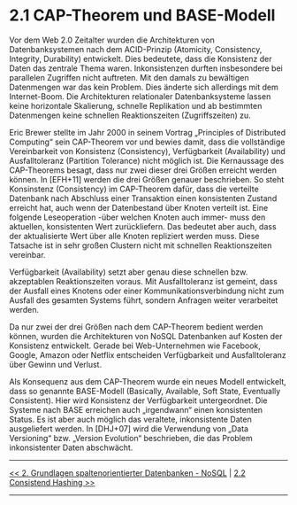 # 2.1 CAP-Theorem und BASE-Modell

Vor dem Web 2.0 Zeitalter wurden die Architekturen von Datenbanksystemen nach dem ACID-Prinzip (Atomicity, Consistency, Integrity, Durability) entwickelt. Dies bedeutete, dass die Konsistenz der Daten das zentrale Thema waren. Inkonsistenzen durften insbesondere bei parallelen Zugriffen nicht auftreten. Mit den damals zu bewältigen Datenmengen war das kein Problem. Dies änderte sich allerdings mit dem Internet-Boom. Die Architekturen relationaler Datenbanksysteme lassen keine horizontale Skalierung, schnelle Replikation und ab bestimmten Datenmengen keine schnellen Reaktionszeiten (Zugriffszeiten) zu.

Eric Brewer stellte im Jahr 2000 in seinem Vortrag „Principles of Distributed Computing“ sein CAP-Theorem vor und bewies damit, dass die vollständige Vereinbarkeit von Konsistenz (Consistency), Verfügbarkeit (Availability) und Ausfalltoleranz (Partition Tolerance) nicht möglich ist. Die Kernaussage des CAP-Theorems besagt, dass nur zwei dieser drei Größen erreicht werden können. In [EFH+11] werden die drei Größen genauer beschrieben. So steht Konsinstenz (Consistency) im CAP-Theorem dafür, dass die verteilte Datenbank nach Abschluss einer Transaktion einen konsistenten Zustand erreicht hat, auch wenn der Datenbestand über Knoten verteilt ist. Eine folgende Leseoperation -über welchen Knoten auch immer- muss den aktuellen, konsistenten Wert zurückliefern. Das bedeutet aber auch, dass der aktualisierte Wert über alle Knoten repliziert werden muss. Diese Tatsache ist in sehr großen Clustern nicht mit schnellen Reaktionszeiten vereinbar.

Verfügbarkeit (Availability) setzt aber genau diese schnellen bzw. akzeptablen Reaktionszeiten voraus. Mit Ausfalltoleranz ist gemeint, dass der Ausfall eines Knotens oder einer Kommunikationsverbindung nicht zum Ausfall des gesamten Systems führt, sondern Anfragen weiter verarbeitet werden.

Da nur zwei der drei Größen nach dem CAP-Theorem bedient werden können, wurden die Architekturen von NoSQL Datenbanken auf Kosten der Konsistenz entwickelt. Gerade bei Web-Unternehmen wie Facebook, Google, Amazon oder Netflix entscheiden Verfügbarkeit und Ausfalltoleranz über Gewinn und Verlust. 

Als Konsequenz aus dem CAP-Theorem wurde ein neues Modell entwickelt, dass so genannte BASE-Modell (Basically, Available, Soft State, Eventually Consistent). Hier wird Konsistenz der Verfügbarkeit untergeordnet. Die Systeme nach BASE erreichen auch „irgendwann“ einen konsistenten Status. Es ist aber auch möglich das veraltete, inkonsistente Daten ausgeliefert werden. In [DHJ+07] wird die Verwendung von „Data Versioning“ bzw. „Version Evolution“ beschrieben, die das Problem inkonsistenter Daten abschwächt. 

---

[<< 2. Grundlagen spaltenorientierter Datenbanken - NoSQL](grundlagen_2.md) | [2.2 Consistend Hashing >>](grundlagen_2_2.md)

---
